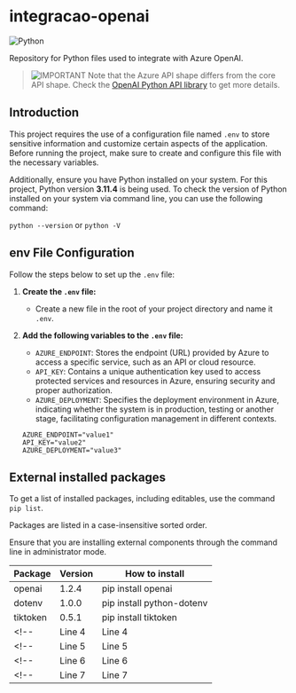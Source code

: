 
# integracao-openai

![Python](https://img.shields.io/badge/python-3670A0?style=for-the-badge&logo=python&logoColor=ffdd54)

Repository for Python files used to integrate with Azure OpenAI.

>![IMPORTANT](https://img.shields.io/badge/IMPORTANT-c00) 
Note that the Azure API shape differs from the core API shape. Check the [OpenAI Python API library](https://pypi.org/project/openai/) to get more details.

## Introduction

This project requires the use of a configuration file named `.env` to store sensitive information and customize certain aspects of the application. Before running the project, make sure to create and configure this file with the necessary variables.

Additionally, ensure you have Python installed on your system. For this project, Python version **3.11.4** is being used. To check the version of Python installed on your system via command line, you can use the following command:

`python --version`
or
`python -V`

## env File Configuration

Follow the steps below to set up the `.env` file:

1. **Create the `.env` file:**
   - Create a new file in the root of your project directory and name it `.env`.

2. **Add the following variables to the `.env` file:**
   - `AZURE_ENDPOINT`: Stores the endpoint (URL) provided by Azure to access a specific service, such as an API or cloud resource.
   - `API_KEY`: Contains a unique authentication key used to access protected services and resources in Azure, ensuring security and proper authorization.
   - `AZURE_DEPLOYMENT`: Specifies the deployment environment in Azure, indicating whether the system is in production, testing or another stage, facilitating configuration management in different contexts.

   ```
   AZURE_ENDPOINT="value1"
   API_KEY="value2"
   AZURE_DEPLOYMENT="value3"
   ```


## External installed packages

To get a list of installed packages, including editables, use the command `pip list`.

Packages are listed in a case-insensitive sorted order.

Ensure that you are installing external components through the command line in administrator mode.

| Package  | Version  | How to install               |
|----------|----------|------------------------------|
| openai   | 1.2.4    | pip install openai           |
| dotenv   | 1.0.0    | pip install python-dotenv    |
| tiktoken | 0.5.1    | pip install tiktoken         |
<!-- | Line 4   | Line 4   | Line 4   | -->
<!-- | Line 5   | Line 5   | Line 5   | -->
<!-- | Line 6   | Line 6   | Line 6   | -->
<!-- | Line 7   | Line 7   | Line 7   | -->




